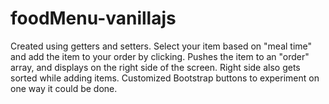 # foodMenu-vanillajs
Created using getters and setters. Select your item based on "meal time" and add the item to your order by clicking. Pushes the item to an "order" array, and displays on the right side of the screen. Right side also gets sorted while adding items. Customized Bootstrap buttons to experiment on one way it could be done.
